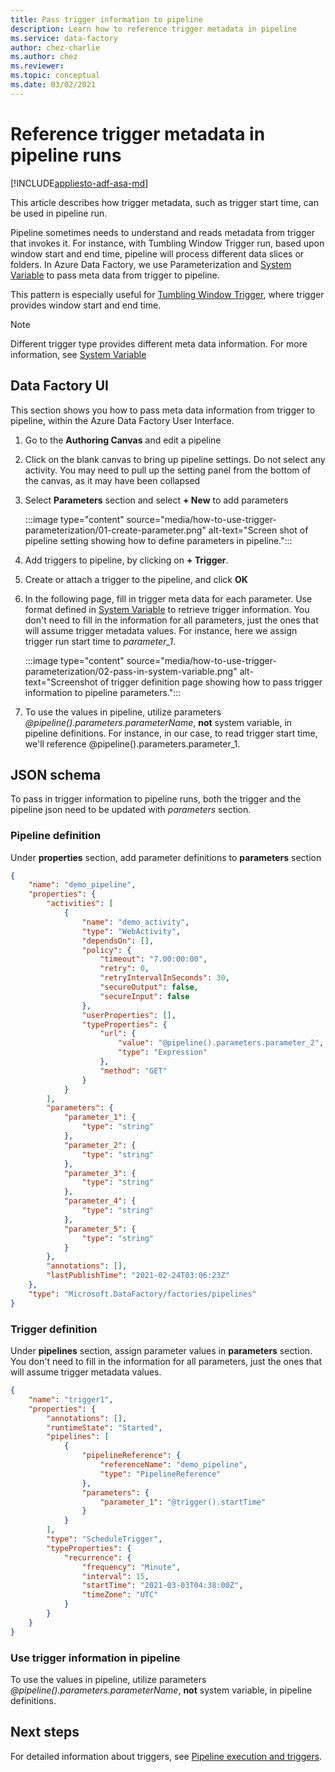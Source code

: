 ```yaml
---
title: Pass trigger information to pipeline
description: Learn how to reference trigger metadata in pipeline
ms.service: data-factory
author: chez-charlie
ms.author: chez
ms.reviewer: 
ms.topic: conceptual
ms.date: 03/02/2021
---
```


# Reference trigger metadata in pipeline runs

[!INCLUDE[appliesto-adf-asa-md](includes/appliesto-adf-asa-md.md)]

This article describes how trigger metadata, such as trigger start time, can be used in pipeline run.

Pipeline sometimes needs to understand and reads metadata from trigger that invokes it. For instance, with Tumbling Window Trigger run, based upon window start and end time, pipeline will process different data slices or folders. In Azure Data Factory, we use Parameterization and [System Variable](control-flow-system-variables.md) to pass meta data from trigger to pipeline.

This pattern is especially useful for [Tumbling Window Trigger](how-to-create-tumbling-window-trigger.md), where trigger provides window start and end time.

> [!NOTE]
> Different trigger type provides different meta data information. For more information, see [System Variable](control-flow-system-variables.md)

## Data Factory UI

This section shows you how to pass meta data information from trigger to pipeline, within the Azure Data Factory User Interface.

1. Go to the **Authoring Canvas** and edit a pipeline

1. Click on the blank canvas to bring up pipeline settings. Do not select any activity. You may need to pull up the setting panel from the bottom of the canvas, as it may have been collapsed

1. Select **Parameters** section and select **+ New** to add parameters

    :::image type="content" source="media/how-to-use-trigger-parameterization/01-create-parameter.png" alt-text="Screen shot of pipeline setting showing how to define parameters in pipeline.":::

1. Add triggers to pipeline, by clicking on **+ Trigger**.

1. Create or attach a trigger to the pipeline, and click **OK**

1. In the following page, fill in trigger meta data for each parameter. Use format defined in [System Variable](control-flow-system-variables.md) to retrieve trigger information. You don't need to fill in the information for all parameters, just the ones that will assume trigger metadata values. For instance, here we assign trigger run start time to *parameter_1*.

    :::image type="content" source="media/how-to-use-trigger-parameterization/02-pass-in-system-variable.png" alt-text="Screenshot of trigger definition page showing how to pass trigger information to pipeline parameters.":::

1. To use the values in pipeline, utilize parameters _@pipeline().parameters.parameterName_, __not__ system variable, in pipeline definitions. For instance, in our case, to read trigger start time, we'll reference @pipeline().parameters.parameter_1.

## JSON schema

To pass in trigger information to pipeline runs, both the trigger and the pipeline json need to be updated with _parameters_ section.

### Pipeline definition

Under **properties** section, add parameter definitions to **parameters** section

```json
{
    "name": "demo_pipeline",
    "properties": {
        "activities": [
            {
                "name": "demo_activity",
                "type": "WebActivity",
                "dependsOn": [],
                "policy": {
                    "timeout": "7.00:00:00",
                    "retry": 0,
                    "retryIntervalInSeconds": 30,
                    "secureOutput": false,
                    "secureInput": false
                },
                "userProperties": [],
                "typeProperties": {
                    "url": {
                        "value": "@pipeline().parameters.parameter_2",
                        "type": "Expression"
                    },
                    "method": "GET"
                }
            }
        ],
        "parameters": {
            "parameter_1": {
                "type": "string"
            },
            "parameter_2": {
                "type": "string"
            },
            "parameter_3": {
                "type": "string"
            },
            "parameter_4": {
                "type": "string"
            },
            "parameter_5": {
                "type": "string"
            }
        },
        "annotations": [],
        "lastPublishTime": "2021-02-24T03:06:23Z"
    },
    "type": "Microsoft.DataFactory/factories/pipelines"
}
```

### Trigger definition

Under **pipelines** section, assign parameter values in **parameters** section. You don't need to fill in the information for all parameters, just the ones that will assume trigger metadata values.

```json
{
    "name": "trigger1",
    "properties": {
        "annotations": [],
        "runtimeState": "Started",
        "pipelines": [
            {
                "pipelineReference": {
                    "referenceName": "demo_pipeline",
                    "type": "PipelineReference"
                },
                "parameters": {
                    "parameter_1": "@trigger().startTime"
                }
            }
        ],
        "type": "ScheduleTrigger",
        "typeProperties": {
            "recurrence": {
                "frequency": "Minute",
                "interval": 15,
                "startTime": "2021-03-03T04:38:00Z",
                "timeZone": "UTC"
            }
        }
    }
}
```

### Use trigger information in pipeline

To use the values in pipeline, utilize parameters _@pipeline().parameters.parameterName_, __not__ system variable, in pipeline definitions.

## Next steps

For detailed information about triggers, see [Pipeline execution and triggers](concepts-pipeline-execution-triggers.md#trigger-execution).
